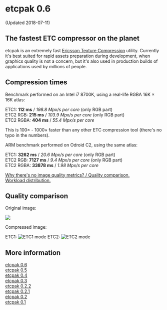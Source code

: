 # etcpak 0.6 #
(Updated 2018-07-11)

## The fastest ETC compressor on the planet ##

etcpak is an extremely fast [Ericsson Texture Compression](http://en.wikipedia.org/wiki/Ericsson_Texture_Compression) utility. Currently it's best suited for rapid assets preparation during development, when graphics quality is not a concern, but it's also used in production builds of applications used by millions of people.

## Compression times ##

Benchmark performed on an Intel i7 8700K, using a real-life RGBA 16K × 16K atlas:

ETC1: **112 ms** / *198.8 Mpx/s per core* (only RGB part)  
ETC2 RGB: **215 ms** / *103.9 Mpx/s per core* (only RGB part)  
ETC2 RGBA: **404 ms** / *55.4 Mpx/s per core*

This is 100× - 1000× faster than any other ETC compression tool (there's no typo in the numbers).

ARM benchmark performed on Odroid C2, using the same atlas:

ETC1: **3262 ms** / *20.6 Mpx/s per core* (only RGB part)  
ETC2 RGB: **7127 ms** / *9.4 Mpx/s per core* (only RGB part)  
ETC2 RGBA: **33878 ms** / *1.98 Mpx/s per core*

[Why there's no image quality metrics? / Quality comparison.](http://i.imgur.com/FxlmUOF.png)  
[Workload distribution.](https://i.imgur.com/9ZUy4KP.png)

## Quality comparison ##

Original image:

![](http://1.bp.blogspot.com/-kqFgRVL0uKY/UbSclN-fZdI/AAAAAAAAAxU/Fy87I8P4Yxs/s1600/kodim23.png)

Compressed image:

ETC1:
![](http://i.imgur.com/xmdht4u.png "ETC1 mode")
ETC2:
![](http://i.imgur.com/v7Dw2Yz.png "ETC2 mode")

## More information ##

[etcpak 0.6](http://zgredowo.blogspot.com/2018/07/etcpak-06.html)  
[etcpak 0.5](http://zgredowo.blogspot.com/2016/01/etcpak-05.html)  
[etcpak 0.4](http://zgredowo.blogspot.com/2016/01/etcpak-04.html)  
[etcpak 0.3](http://zgredowo.blogspot.com/2014/05/etcpak-03.html)  
[etcpak 0.2.2](http://zgredowo.blogspot.com/2014/03/etcpack-022.html)  
[etcpak 0.2.1](http://zgredowo.blogspot.com/2013/08/etcpak-021.html)   
[etcpak 0.2](http://zgredowo.blogspot.com/2013/07/etcpak-02.html)  
[etcpak 0.1](http://zgredowo.blogspot.com/2013/06/fastest-etc-compressor-on-planet.html)
